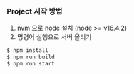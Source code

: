 ### Project 시작 방법

1. nvm 으로 node 설치 (node >= v16.4.2)
2. 명령어 실행으로 서버 올리기

```cmd
$ npm install
$ npm run build
$ npm run start
```
